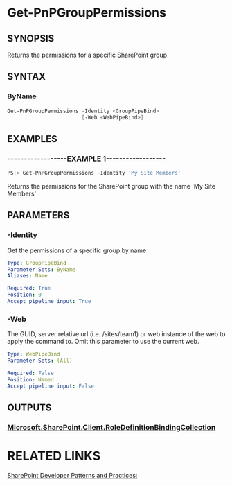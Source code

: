 # Get-PnPGroupPermissions

## SYNOPSIS
Returns the permissions for a specific SharePoint group

## SYNTAX 

### ByName
```powershell
Get-PnPGroupPermissions -Identity <GroupPipeBind>
                        [-Web <WebPipeBind>]
```


## EXAMPLES

### ------------------EXAMPLE 1------------------
```powershell
PS:> Get-PnPGroupPermissions -Identity 'My Site Members'
```

Returns the permissions for the SharePoint group with the name 'My Site Members'

## PARAMETERS

### -Identity
Get the permissions of a specific group by name

```yaml
Type: GroupPipeBind
Parameter Sets: ByName
Aliases: Name

Required: True
Position: 0
Accept pipeline input: True
```

### -Web
The GUID, server relative url (i.e. /sites/team1) or web instance of the web to apply the command to. Omit this parameter to use the current web.

```yaml
Type: WebPipeBind
Parameter Sets: (All)

Required: False
Position: Named
Accept pipeline input: False
```

## OUTPUTS

### [Microsoft.SharePoint.Client.RoleDefinitionBindingCollection](https://msdn.microsoft.com/en-us/library/microsoft.sharepoint.client.roledefinitionbindingcollection.aspx)

# RELATED LINKS

[SharePoint Developer Patterns and Practices:](http://aka.ms/sppnp)